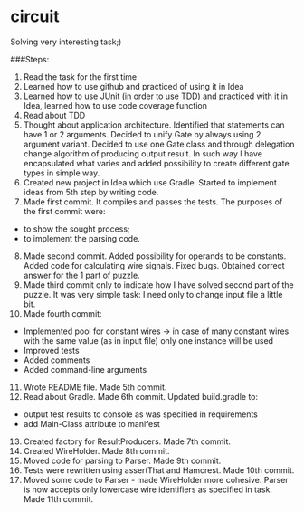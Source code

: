 # circuit
Solving very interesting task;)

###Steps:

1. Read the task for the first time
2. Learned how to use github and practiced of using it in Idea
3. Learned how to use JUnit (in order to use TDD) and practiced with it in Idea, learned how to use code coverage function
4. Read about TDD
5. Thought about application architecture. Identified that statements can have 1 or 2 arguments. Decided to unify Gate by always using 2 argument variant.
Decided to use one Gate class and through delegation change algorithm of producing output result. In such way I have encapsulated what varies and added possibility to create different gate types in simple way.
6. Created new project in Idea which use Gradle. Started to implement ideas from 5th step by writing code.
7. Made first commit. It compiles and passes the tests. The purposes of the first commit were:
  - to show the sought process;
  - to implement the parsing code.
8. Made second commit. Added possibility for operands to be constants. Added code for calculating wire signals. Fixed bugs. Obtained correct answer for the 1 part of puzzle.
9. Made third commit only to indicate how I have solved second part of the puzzle. It was very simple task: I need only to change input file a little bit.
10. Made fourth commit:
  - Implemented pool for constant wires -> in case of many constant wires with the same value (as in input file) only one instance will be used
  - Improved tests
  - Added comments
  - Added command-line arguments
11. Wrote README file. Made 5th commit.
12. Read about Gradle. Made 6th commit. Updated build.gradle to:
  - output test results to console as was specified in requirements
  - add Main-Class attribute to manifest
13. Created factory for ResultProducers. Made 7th commit.
14. Created WireHolder. Made 8th commit.
15. Moved code for parsing to Parser. Made 9th commit. 
16. Tests were rewritten using assertThat and Hamcrest. Made 10th commit.
17. Moved some code to Parser - made WireHolder more cohesive. Parser is now accepts only lowercase wire identifiers as specified in task. Made 11th commit.
